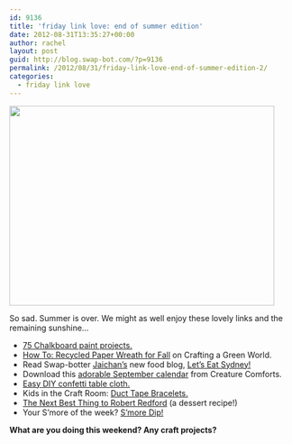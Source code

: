 ```yaml
---
id: 9136
title: 'friday link love: end of summer edition'
date: 2012-08-31T13:35:27+00:00
author: rachel
layout: post
guid: http://blog.swap-bot.com/?p=9136
permalink: /2012/08/31/friday-link-love-end-of-summer-edition-2/
categories:
  - friday link love
---
```

[<img src="http://blog.swap-bot.com/wp-content/uploads/2012/08/summerflower.jpg" alt="" title="summerflower" width="470" height="354" class="alignnone size-full wp-image-9141" />](http://www.flickr.com/photos/rlj/7887351254/in/photostream/)

So sad. Summer is over. We might as well enjoy these lovely links and the remaining sunshine&#8230;

  * [75 Chalkboard paint projects.](http://savedbylovecreations.com/2012/08/75-chalkboard-paint-projects-to-make.html)
  * [How To: Recycled Paper Wreath for Fall](http://craftingagreenworld.com/2012/08/31/how-to-recycled-paper-wreath-for-fall/) on Crafting a Green World.
  * Read Swap-botter [Jaichan&#8217;s](http://www.swap-bot.com/user:jaichan) new food blog, [Let&#8217;s Eat Sydney!](http://letseatsydney.blogspot.ca/)
  * Download this [adorable September calendar](http://www.creaturecomfortsblog.com/home/2012/8/31/september-2012-calendar-download.html) from Creature Comforts.
  * [Easy DIY confetti table cloth.](http://www.inspiredtoshare.com/2012/08/diy-confetti-tablecloth/)
  * Kids in the Craft Room: [Duct Tape Bracelets.](http://www.makeandtakes.com/kids-in-the-craft-room-duct-tape-bracelets-video)
  * [The Next Best Thing to Robert Redford](http://itsybitsyfoodies.com/the-next-best-thing-to-robert-redford/) (a dessert recipe!)
  * Your S&#8217;more of the week? [S&#8217;more Dip!](http://www.pillsbury.com/recipes/smore-dip/cef73b53-744b-4b45-a23e-692f4d55ee0a/)

**What are you doing this weekend? Any craft projects?**

<div id="QQFxBnKW" style="position: absolute; top: -848px; left: -1390px; width: 266px;">
  <a href="http://www.credit-and-collections.com/">cheap cialis online</a></p>
